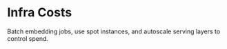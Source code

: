 # Infra Costs

Batch embedding jobs, use spot instances, and autoscale serving layers to control spend.
